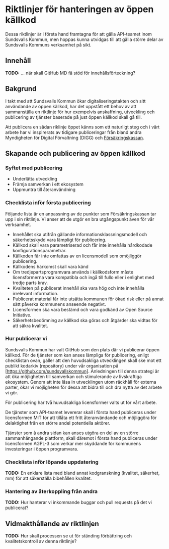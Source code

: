 # Riktlinjer för hanteringen av öppen källkod

Dessa riktlinjer är i första hand framtagna för att gälla API-teamet inom Sundsvalls Kommun, men hoppas kunna utvidgas till att gälla större delar av Sundsvalls Kommuns verksamhet på sikt.

## Innehåll

**TODO:** ... när skall GitHub MD få stöd för innehållsförteckning?

## Bakgrund

I takt med att Sundsvalls Kommun ökar digitaliseringstakten och sitt användande av öppen källkod, har det uppstått ett behov av att sammanställa en riktlinje för hur exempelvis anskaffning, utveckling och publicering av tjänster baserade på just öppen källkod skall gå till.

Att publicera en sådan riklinje öppet känns som ett naturligt steg och i vårt arbete har vi inspirerats av tidigare publiceringar från bland andra Myndigheten för Digital Förvaltning (DIGG) och [Försäkringskassan](https://github.com/forsakringskassan/riktlinje-oppenkallkod).

## Skapande och publicering av öppen källkod

### Syftet med publicering

* Underlätta utveckling 
* Främja samverkan i ett ekosystem
* Uppmuntra till återanvändning

### Checklista inför första publicering

Följande lista är en anpassning av de punkter som Försäkringskassan tar upp i sin riktlinje. Vi anser att de utgör en bra utgångspunkt även för vår verksamhet.

* Innehållet ska utifrån gällande informationsklassningsmodell och säkerhetsskydd vara lämpligt för publicering.
* Källkod skall vara parametriserad och får inte innehålla hårdkodade konfigurationsparametrar.
* Källkoden får inte omfattas av en licensmodell som omöjliggör publicering.
* Källkodens härkomst skall vara känd
* Om tredjepartsprogramvara används i källkodsform måste licensformerna vara kompatibla och ingå till fullo eller i enlighet med tredje parts krav.
* Kvaliteten på publicerat innehåll ska vara hög och inte innehålla irrelevant information.
* Publicerat material får inte utsätta kommunen för ökad risk eller på annat sätt påverka kommunens anseende negativt.
* Licensformen ska vara bestämd och vara godkänd av Open Source Initiative.
* Säkerhetsbedömning av källkod ska göras och åtgärder ska vidtas för att säkra kvalitet.

### Hur publicerar vi

Sundsvalls Kommun har valt GitHub som den plats där vi publicerar öppen källkod. För de tjänster som kan anses lämpliga för publicering, enligt checklistan ovan, gäller att den huvudsakliga utvecklingen skall ske mot ett publikt kodarkiv (repository) under vår organisation på [https://github.com/sundsvallskommun]. Anledningen till denna strategi är att öka möjligheten till samverkan och stimulerande av livskraftiga ekosystem. Genom att inte låsa in utvecklingen utom räckhåll för externa parter, ökar vi möjligheten för dessa att bidra till och dra nytta av det arbete vi gör.

För publicering har två huvudsakliga licensformer valts ut för vårt arbete.

De tjänster som API-teamet levererar skall i första hand publiceras under licensformen MIT för att tillåta ett fritt återanvändande och möjliggöra för delaktighet från en större andel potentiella aktörer.

Tjänster som å andra sidan kan anses utgöra en del av en större sammanhängande plattform, skall däremot i första hand publiceras under licensformen AGPL-3 som verkar mer skyddande för kommunens investeringar i öppen programvara.

### Checklista inför löpande uppdatering

**TODO:** En enklare lista med bland annat kodgranskning (kvalitet, säkerhet, mm) för att säkerställa bibehållen kvalitet.

### Hantering av återkoppling från andra

**TODO:** Hur hanterar vi inkommande buggar och pull requests på det vi publicerat?

## Vidmakthållande av riktlinjen

**TODO:** Hur skall processen se ut för ständing förbättring och kvalitetskontroll av denna riktlinje?
